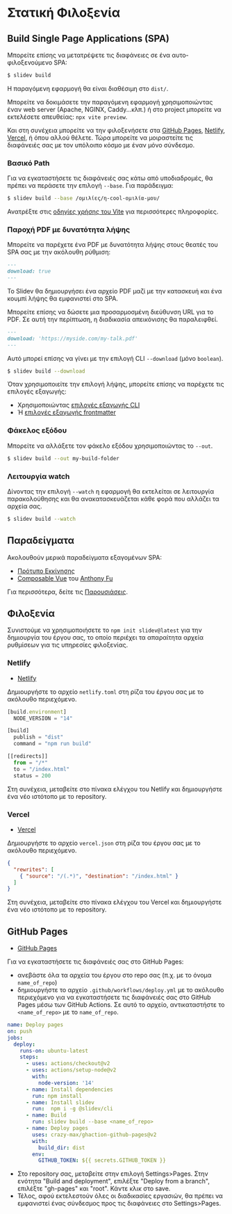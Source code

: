 
# Στατική Φιλοξενία

## Build Single Page Applications (SPA)

Μπορείτε επίσης να μετατρέψετε τις διαφάνειες σε ένα αυτο-φιλοξενούμενο SPA:

```bash
$ slidev build
```

Η παραγόμενη εφαρμογή θα είναι διαθέσιμη στο `dist/`.

Μπορείτε να δοκιμάσετε την παραγόμενη εφαρμογή χρησιμοποιώντας έναν web server (Apache, NGINX, Caddy...κλπ.) ή στο project μπορείτε να εκτελέσετε απευθείας: `npx vite preview`.

Και στη συνέχεια μπορείτε να την φιλοξενήσετε στα [GitHub Pages](https://pages.github.com/), [Netlify](https://netlify.app/), [Vercel](https://vercel.com/), ή όπου αλλού θέλετε. Τώρα μπορείτε να μοιραστείτε τις διαφάνειές σας με τον υπόλοιπο κόσμο με έναν μόνο σύνδεσμο.

### Βασικό Path

Για να εγκαταστήσετε τις διαφάνειές σας κάτω από υποδιαδρομές, θα πρέπει να περάσετε την επιλογή `--base`. Για παράδειγμα:

```bash
$ slidev build --base /ομιλίες/η-cool-ομιλία-μου/
```

Ανατρέξτε στις [οδηγίες χρήσης του Vite](https://vitejs.dev/guide/build.html#public-base-path) για περισσότερες πληροφορίες.

### Παροχή PDF με δυνατότητα λήψης

Μπορείτε να παρέχετε ένα PDF με δυνατότητα λήψης στους θεατές του SPA σας με την ακόλουθη ρύθμιση:

```md
---
download: true
---
```

Το Slidev θα δημιουργήσει ένα αρχείο PDF μαζί με την κατασκευή και ένα κουμπί λήψης θα εμφανιστεί στο SPA.

Μπορείτε επίσης να δώσετε μια προσαρμοσμένη διεύθυνση URL για το PDF. Σε αυτή την περίπτωση, η διαδικασία απεικόνισης θα παραλειφθεί.

```md
---
download: 'https://myside.com/my-talk.pdf'
---
```

Αυτό μπορεί επίσης να γίνει με την επιλογή CLI `--download` (μόνο `boolean`).

```bash
$ slidev build --download
```

Όταν χρησιμοποιείτε την επιλογή λήψης, μπορείτε επίσης να παρέχετε τις επιλογές εξαγωγής:

* Χρησιμοποιώντας [επιλογές εξαγωγής CLI](/guide/exporting.html)
* Ή [επιλογές εξαγωγής frontmatter](/custom/#frontmatter-configures)

### Φάκελος εξόδου

Μπορείτε να αλλάξετε τον φάκελο εξόδου χρησιμοποιώντας το `--out`.

```bash
$ slidev build --out my-build-folder
```

### Λειτουργία watch

Δίνοντας την επιλογή `--watch` η εφαρμογή θα εκτελείται σε λειτουργία παρακολούθησης και θα ανακατασκευάζεται κάθε φορά που αλλάζει τα αρχεία σας.

```bash
$ slidev build --watch
```

## Παραδείγματα

Ακολουθούν μερικά παραδείγματα εξαγομένων SPA:

- [Πρότυπο Εκκίνησης](https://sli.dev/demo/starter)
- [Composable Vue](https://talks.antfu.me/2021/composable-vue) του [Anthony Fu](https://github.com/antfu)

Για περισσότερα, δείτε τις [Παρουσιάσεις](/showcases).

## Φιλοξενία

Συνιστούμε να χρησιμοποιήσετε το `npm init slidev@latest` για την δημιουργία του έργου σας, το οποίο περιέχει τα απαραίτητα αρχεία ρυθμίσεων για τις υπηρεσίες φιλοξενίας.

### Netlify

- [Netlify](https://netlify.com/)

Δημιουργήστε το αρχείο `netlify.toml` στη ρίζα του έργου σας με το ακόλουθο περιεχόμενο.

```ts
[build.environment]
  NODE_VERSION = "14"

[build]
  publish = "dist"
  command = "npm run build"

[[redirects]]
  from = "/*"
  to = "/index.html"
  status = 200
```

Στη συνέχεια, μεταβείτε στο πίνακα ελέγχου του Netlify και δημιουργήστε ένα νέο ιστότοπο με το repository.

### Vercel

- [Vercel](https://vercel.com/)

Δημιουργήστε το αρχείο `vercel.json` στη ρίζα του έργου σας με το ακόλουθο περιεχόμενο.

```json
{
  "rewrites": [
    { "source": "/(.*)", "destination": "/index.html" }
  ]
}
```

Στη συνέχεια, μεταβείτε στο πίνακα ελέγχου του Vercel και δημιουργήστε ένα νέο ιστότοπο με το repository.

## GitHub Pages

- [GitHub Pages](https://pages.github.com/)

Για να εγκαταστήσετε τις διαφάνειές σας στο GitHub Pages:
- ανεβάστε όλα τα αρχεία του έργου στο repo σας (π.χ. με το όνομα `name_of_repo`)
- δημιουργήστε το αρχείο `.github/workflows/deploy.yml` με το ακόλουθο περιεχόμενο για να εγκαταστήσετε τις διαφάνειές σας στο GitHub Pages μέσω των GitHub Actions. Σε αυτό το αρχείο, αντικαταστήστε το `<name_of_repo>` με το `name_of_repo`.

```yaml
name: Deploy pages
on: push
jobs:
  deploy:
    runs-on: ubuntu-latest
    steps:
      - uses: actions/checkout@v2
      - uses: actions/setup-node@v2
        with:
          node-version: '14'
      - name: Install dependencies
        run: npm install
      - name: Install slidev
        run:  npm i -g @slidev/cli
      - name: Build
        run: slidev build --base <name_of_repo>
      - name: Deploy pages
        uses: crazy-max/ghaction-github-pages@v2
        with:
          build_dir: dist
        env:
          GITHUB_TOKEN: ${{ secrets.GITHUB_TOKEN }}
```
- Στο repository σας, μεταβείτε στην επιλογή Settings>Pages. Στην ενότητα "Build and deployment", επιλέξτε "Deploy from a branch", επιλέξτε "gh-pages" και "root". Κάντε κλικ στο save.
- Τέλος, αφού εκτελεστούν όλες οι διαδικασίες εργασιών, θα πρέπει να εμφανιστεί ένας σύνδεσμος προς τις διαφάνειες στο Settings>Pages.
